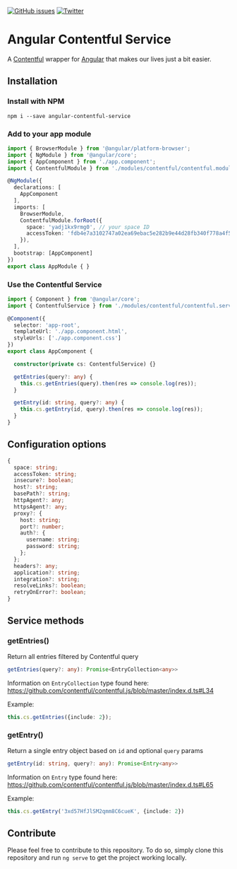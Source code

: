 [![GitHub issues](https://img.shields.io/github/issues/UseAllFive/angular-contentful-service.svg)](https://github.com/UseAllFive/angular-contentful-service/issues) [![Twitter](https://img.shields.io/twitter/url/https/github.com/UseAllFive/angular-contentful-service.svg?style=social)](https://twitter.com/intent/tweet?text=Wow:&url=https%3A%2F%2Fgithub.com%2FUseAllFive%2Fangular-contentful-service)

# Angular Contentful Service

A [Contentful](https://app.contentful.com/) wrapper for [Angular](http://angular.io) that makes our lives just a bit easier.

## Installation

### Install with NPM

```
npm i --save angular-contentful-service
```

### Add to your app module

```typescript
import { BrowserModule } from '@angular/platform-browser';
import { NgModule } from '@angular/core';
import { AppComponent } from './app.component';
import { ContentfulModule } from './modules/contentful/contentful.module';

@NgModule({
  declarations: [
    AppComponent
  ],
  imports: [
    BrowserModule,
    ContentfulModule.forRoot({
      space: 'yadj1kx9rmg0', // your space ID
      accessToken: 'fdb4e7a3102747a02ea69ebac5e282b9e44d28fb340f778a4f5e788625a61abe', // your access token
    }),
  ],
  bootstrap: [AppComponent]
})
export class AppModule { }
```

### Use the Contentful Service

```typescript
import { Component } from '@angular/core';
import { ContentfulService } from './modules/contentful/contentful.service';

@Component({
  selector: 'app-root',
  templateUrl: './app.component.html',
  styleUrls: ['./app.component.css']
})
export class AppComponent {

  constructor(private cs: ContentfulService) {}

  getEntries(query?: any) {
    this.cs.getEntries(query).then(res => console.log(res));
  }

  getEntry(id: string, query?: any) {
    this.cs.getEntry(id, query).then(res => console.log(res));
  }
}
```

## Configuration options

```typescript
{
  space: string;
  accessToken: string;
  insecure?: boolean;
  host?: string;
  basePath?: string;
  httpAgent?: any;
  httpsAgent?: any;
  proxy?: {
    host: string;
    port?: number;
    auth?: {
      username: string;
      password: string;
    };
  };
  headers?: any;
  application?: string;
  integration?: string;
  resolveLinks?: boolean;
  retryOnError?: boolean;
}
```

## Service methods

### getEntries()

Return all entries filtered by Contentful query

```typescript
getEntries(query?: any): Promise<EntryCollection<any>>
```

Information on `EntryCollection` type found here: https://github.com/contentful/contentful.js/blob/master/index.d.ts#L34

Example:

```typescript
this.cs.getEntries({include: 2});
```

### getEntry()

Return a single entry object based on `id` and optional `query` params

```typescript
getEntry(id: string, query?: any): Promise<Entry<any>>
```

Information on `Entry` type found here: https://github.com/contentful/contentful.js/blob/master/index.d.ts#L65

Example:

```typescript
this.cs.getEntry('3xd57HfJlSM2qmm8C6cueK', {include: 2})
```

## Contribute

Please feel free to contribute to this repository. To do so, simply clone this repository and run `ng serve` to get the project working locally.
